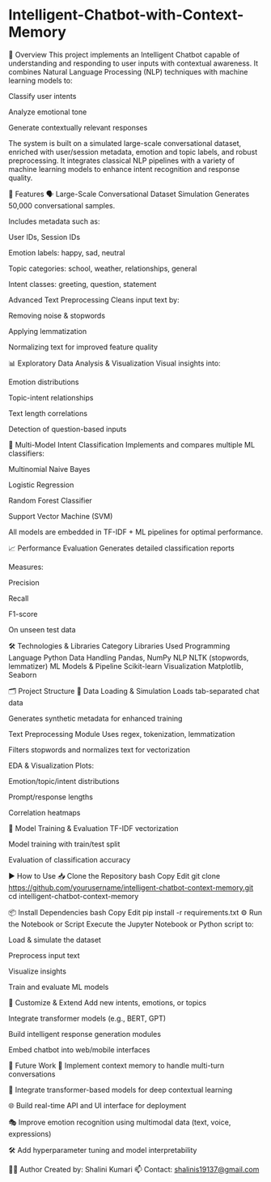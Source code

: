 # Intelligent-Chatbot-with-Context-Memory

🌟 Overview
This project implements an Intelligent Chatbot capable of understanding and responding to user inputs with contextual awareness. It combines Natural Language Processing (NLP) techniques with machine learning models to:

Classify user intents

Analyze emotional tone

Generate contextually relevant responses

The system is built on a simulated large-scale conversational dataset, enriched with user/session metadata, emotion and topic labels, and robust preprocessing. It integrates classical NLP pipelines with a variety of machine learning models to enhance intent recognition and response quality.



🚀 Features
🗣️ Large-Scale Conversational Dataset Simulation
Generates 50,000 conversational samples.

Includes metadata such as:

User IDs, Session IDs

Emotion labels: happy, sad, neutral

Topic categories: school, weather, relationships, general

Intent classes: greeting, question, statement

 Advanced Text Preprocessing
Cleans input text by:

Removing noise & stopwords

Applying lemmatization

Normalizing text for improved feature quality



📊 Exploratory Data Analysis & Visualization
Visual insights into:

Emotion distributions

Topic-intent relationships

Text length correlations

Detection of question-based inputs



🧠 Multi-Model Intent Classification
Implements and compares multiple ML classifiers:

Multinomial Naive Bayes

Logistic Regression

Random Forest Classifier

Support Vector Machine (SVM)

All models are embedded in TF-IDF + ML pipelines for optimal performance.



📈 Performance Evaluation
Generates detailed classification reports

Measures:

Precision

Recall

F1-score

On unseen test data



🛠️ Technologies & Libraries
Category	Libraries Used
Programming Language	Python
Data Handling	Pandas, NumPy
NLP	NLTK (stopwords, lemmatizer)
ML Models & Pipeline	Scikit-learn
Visualization	Matplotlib, Seaborn



🗂️ Project Structure
📁 Data Loading & Simulation
Loads tab-separated chat data

Generates synthetic metadata for enhanced training

 Text Preprocessing Module
Uses regex, tokenization, lemmatization

Filters stopwords and normalizes text for vectorization

 EDA & Visualization
Plots:

Emotion/topic/intent distributions

Prompt/response lengths

Correlation heatmaps



🧪 Model Training & Evaluation
TF-IDF vectorization

Model training with train/test split

Evaluation of classification accuracy



▶️ How to Use
📥 Clone the Repository
bash
Copy
Edit
git clone https://github.com/yourusername/intelligent-chatbot-context-memory.git
cd intelligent-chatbot-context-memory



📦 Install Dependencies
bash
Copy
Edit
pip install -r requirements.txt
⚙️ Run the Notebook or Script
Execute the Jupyter Notebook or Python script to:

Load & simulate the dataset

Preprocess input text

Visualize insights

Train and evaluate ML models

🔧 Customize & Extend
Add new intents, emotions, or topics

Integrate transformer models (e.g., BERT, GPT)

Build intelligent response generation modules

Embed chatbot into web/mobile interfaces



🔮 Future Work
🧠 Implement context memory to handle multi-turn conversations

🔗 Integrate transformer-based models for deep contextual learning

🌐 Build real-time API and UI interface for deployment

🎭 Improve emotion recognition using multimodal data (text, voice, expressions)

🛠️ Add hyperparameter tuning and model interpretability

👩‍💻 Author
Created by:  Shalini Kumari
📫 Contact: shalinis19137@gmail.com

